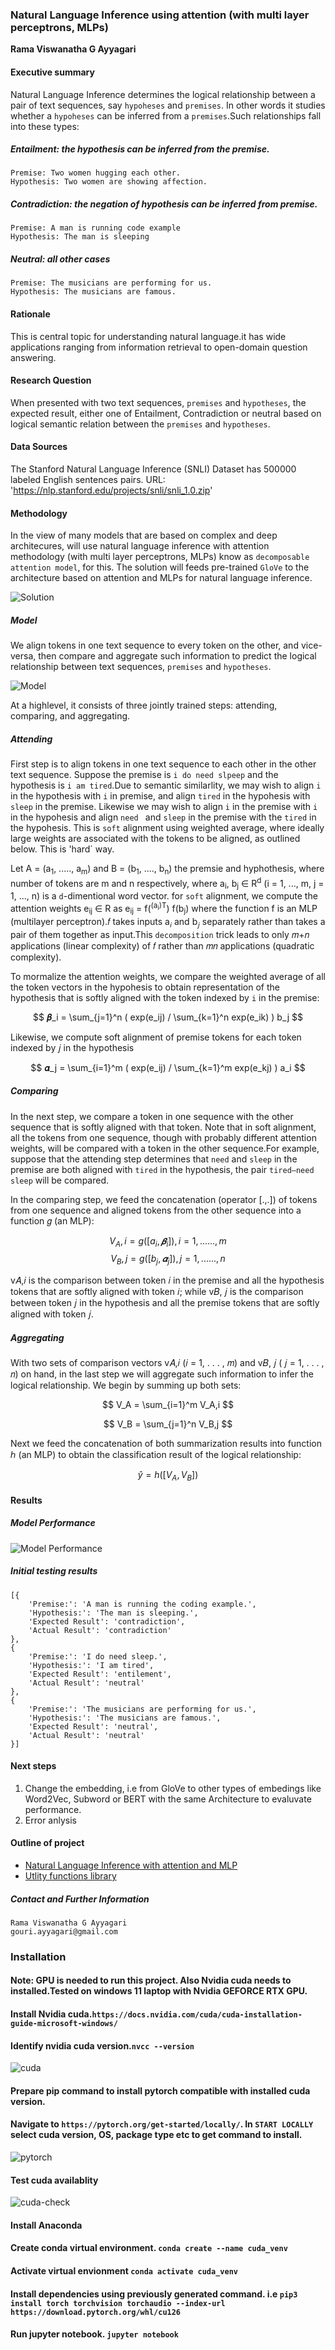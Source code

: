 ### Natural Language Inference using attention (with multi layer perceptrons, MLPs)

**Rama Viswanatha G Ayyagari**

#### Executive summary
Natural Language Inference determines the logical relationship between a pair of text sequences, say `hypoheses` and `premises`. In other words it studies whether a `hypoheses` can be inferred from a `premises`.Such relationships fall into these types:

##### Entailment: the hypothesis can be inferred from the premise.
    Premise: Two women hugging each other.
    Hypothesis: Two women are showing affection.
##### Contradiction: the negation of hypothesis can be inferred from premise.
    Premise: A man is running code example
    Hypothesis: The man is sleeping
##### Neutral: all other cases
    Premise: The musicians are performing for us.
    Hypothesis: The musicians are famous.

#### Rationale
This is central topic for understanding natural language.it has wide applications ranging from information retrieval to open-domain question answering.

#### Research Question
When presented with two text sequences, `premises` and `hypotheses`, the expected result, either one of Entailment, Contradiction or neutral based on logical semantic relation between the `premises` and `hypotheses`.

#### Data Sources
The Stanford Natural Language Inference (SNLI) Dataset has 500000 labeled English sentences pairs. URL: 'https://nlp.stanford.edu/projects/snli/snli_1.0.zip'


#### Methodology
In the view of many models that are based on complex and deep architecures, will use natural language inference with attention methodology (with multi layer perceptrons, MLPs) know as `decomposable attention model`, for this. The solution will feeds  pre-trained `GloVe` to the architecture based on attention and MLPs for natural language inference.

![Solution](images/NaturalLanguageInference.drawio.png)

##### Model

We align tokens in one text sequence to every token on the other, and vice-versa, then compare and aggregate such information to predict the logical relationship between text sequences, `premises` and `hypotheses`.

![Model](images/NLP-Sol-with-Attention-MLP.drawio.png)

At a highlevel, it consists of three jointly trained steps: attending, comparing, and aggregating.

##### Attending

First step is to align tokens in one text sequence to each other in the other text sequence. Suppose the premise is `i do need slpeep` and the hypothesis is `i am tired`.Due to semantic similarlity, we may wish to align `i` in the hypothesis with `i` in premise, and align `tired` in the hypohesis with `sleep` in the premise. Likewise we may wish to align `i` in the premise with `i` in the hypohesis and align `need ` and `sleep` in the premise with the `tired` in the hypohesis. This is `soft` alignment using weighted average, where ideally large weights are associated with the tokens to be aligned, as outlined below. This is 'hard` way.

Let A = (a<sub>1</sub>, ....., a<sub>m</sub>) and B = (b<sub>1</sub>, ...., b<sub>n</sub>) the premsie and hyphothesis, where number of tokens are m and n respectively, where a<sub>i</sub>, b<sub>j</sub> ∈ R<sup>d</sup> (i = 1, ..., m, j = 1, ..., n) is a `d`-dimentional word vector. for `soft` alignment, we compute the attention weights e<sub>ij</sub> ∈ R as e<sub>ij</sub> = f(<sup>(a<sub>i</sub>)T</sup>) f(b<sub>j</sub>) where the function f is an MLP (multilayer perceptron).𝑓 takes inputs a<sub>𝑖</sub> and b<sub>𝑗</sub> separately rather than takes a pair of them together as input.This `decomposition` trick leads to only 𝑚+𝑛 applications (linear complexity) of 𝑓 rather than 𝑚𝑛 applications (quadratic complexity).

To mormalize the attention weights, we compare the weighted average of all the token vectors in the hypohesis to obtain representation of the hypothesis that is softly aligned with the token indexed by `i` in the premise:
    
$$ 𝜷_i = \sum_{j=1}^n  ( exp(e_ij) / \sum_{k=1}^n exp(e_ik) ) b_j $$

Likewise, we compute soft alignment of premise tokens for each token indexed by 𝑗 in the hypothesis

$$ 𝜶_j = \sum_{i=1}^m  ( exp(e_ij) / \sum_{k=1}^m exp(e_kj) ) a_i $$

##### Comparing

In the next step, we compare a token in one sequence with the other sequence that is softly aligned with that token. Note that in soft alignment, all the tokens from one sequence, though with probably different attention weights, will be compared with a token in the other sequence.For example, suppose that the attending step determines that `need` and `sleep` in the premise are both aligned with `tired` in the hypothesis, the pair `tired–need sleep` will be compared.

In the comparing step, we feed the concatenation (operator [.,.]) of tokens from one sequence and aligned tokens from the other sequence into a function 𝑔 (an MLP):

$$ V_A,i = g([a_i,𝜷_i]), i = 1, ......, m $$
$$ V_B,j = g([b_j,𝜶_j]), j = 1, ......, n $$

v𝐴,𝑖 is the comparison between token 𝑖 in the premise and all the hypothesis tokens that are softly aligned with token 𝑖; while v𝐵, 𝑗 is the comparison between token 𝑗 in the hypothesis and all the premise tokens that are softly aligned with token 𝑗.

##### Aggregating

With two sets of comparison vectors v𝐴,𝑖 (𝑖 = 1, . . . , 𝑚) and v𝐵, 𝑗 ( 𝑗 = 1, . . . , 𝑛) on hand, in the last step we will aggregate such information to infer the logical relationship. We begin by summing up both sets:

$$ V_A = \sum_{i=1}^m V_A,i $$

$$ V_B = \sum_{j=1}^n V_B,j $$

Next we feed the concatenation of both summarization results into function ℎ (an MLP) to obtain the classification result of the logical relationship:

$$ \hat{y} = h([V_A,V_B]) $$

#### Results
##### Model Performance
![Model Performance](images/Model-Performance.png)

##### Initial testing results
    [{
        'Premise:': 'A man is running the coding example.',
        'Hypothesis:': 'The man is sleeping.',
        'Expected Result': 'contradiction',
        'Actual Result': 'contradiction'
    },
    {
        'Premise:': 'I do need sleep.',
        'Hypothesis:': 'I am tired',
        'Expected Result': 'entilement',
        'Actual Result': 'neutral'
    },
    {
        'Premise:': 'The musicians are performing for us.',
        'Hypothesis:': 'The musicians are famous.',
        'Expected Result': 'neutral',
        'Actual Result': 'neutral'
    }]

#### Next steps
1. Change the embedding, i.e from GloVe to other types of embedings like Word2Vec, Subword or BERT with the same Architecture to evaluvate performance.
2. Error anlysis

#### Outline of project

- [Natural Language Inference with attention and MLP](nli%20with%20attention%20and%20MLP.ipynb)
- [Utlity functions library](nli.ipynb)

##### Contact and Further Information
    Rama Viswanatha G Ayyagari
    gouri.ayyagari@gmail.com

### Installation
#### Note: GPU is needed to run this project. Also Nvidia cuda needs to installed.Tested on windows 11 laptop with Nvidia GEFORCE RTX GPU.

#### Install Nvidia cuda.`https://docs.nvidia.com/cuda/cuda-installation-guide-microsoft-windows/`

#### Identify nvidia cuda version.`nvcc --version`

![cuda](images/cuda-version.png)

#### Prepare pip command to install pytorch compatible with installed cuda version.

#### Navigate to `https://pytorch.org/get-started/locally/`. In `START LOCALLY` select cuda version, OS, package type etc to get command to install.

![pytorch](images/pytorch-cuda-installation.png)

#### Test cuda availablity
 
![cuda-check](images/cuda-check.png)

#### Install Anaconda

#### Create conda virtual environment. `conda create --name cuda_venv`
#### Activate virtual envionment `conda activate cuda_venv`
#### Install dependencies using previously generated command. i.e `pip3 install torch torchvision torchaudio --index-url https://download.pytorch.org/whl/cu126`
#### Run jupyter notebook. `jupyter notebook`